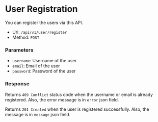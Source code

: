 # User Registration
You can register the users via this API.

- Uri: `/api/v1/user/register`
- Method: `POST`

### Parameters
- `username`: Username of the user
- `email`: Email of the user
- `password`: Password of the user

### Response
Returns `409 Conflict` status code when the username or email is already registered.
Also, the error message is in `error` json field.

Returns `201 Created` when the user is registered successfully.
Also, the message is in `message` json field.
